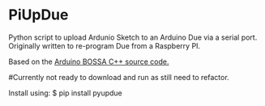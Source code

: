 # PiUpDue
Python script to upload Ardunio Sketch to an Arduino Due via a serial port. Originally written to re-program Due from a Raspberry PI.

Based on the [Arduino BOSSA C++ source code.](https://github.com/shumatech/BOSSA/tree/arduino/src)

#Currently not ready to download and run as still need to refactor.

Install using: $ pip install pyupdue
